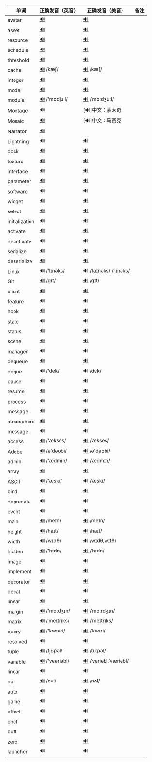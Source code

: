 

| 单词 | 正确发音（英音）| 正确发音（美音）| 备注 |
| --- | ----------- | ----------- | ----------- |
| avatar | [🔊](https://dict.youdao.com/dictvoice?audio=avatar&type=1)   | [🔊](https://dict.youdao.com/dictvoice?audio=avatar&type=2)   |  |
| asset | [🔊](https://dict.youdao.com/dictvoice?audio=asset&type=1)   | [🔊](https://dict.youdao.com/dictvoice?audio=asset&type=2)   |  |
| resource | [🔊](https://dict.youdao.com/dictvoice?audio=resource&type=1)   | [🔊](https://dict.youdao.com/dictvoice?audio=resource&type=2)   |  |
| schedule | [🔊](https://dict.youdao.com/dictvoice?audio=schedule&type=1) | [🔊](https://dict.youdao.com/dictvoice?audio=schedule&type=2)  |  |
| threshold | [🔊](https://dict.youdao.com/dictvoice?audio=threshold&type=1) | [🔊](https://dict.youdao.com/dictvoice?audio=threshold&type=2)  |  |
| cache | [🔊](https://dict.youdao.com/dictvoice?audio=cache&type=1)  /kæʃ/ | [🔊](https://dict.youdao.com/dictvoice?audio=cache&type=2)  /kæʃ/ |  |
| integer | [🔊](https://dict.youdao.com/dictvoice?audio=integer&type=1) | [🔊](https://dict.youdao.com/dictvoice?audio=integer&type=2)  |  |
| model | [🔊](https://dict.youdao.com/dictvoice?audio=model&type=1) | [🔊](https://dict.youdao.com/dictvoice?audio=model&type=2)  |  |
| module | [🔊](https://dict.youdao.com/dictvoice?audio=module&type=1)  /'mɒdjuːl/ | [🔊](https://dict.youdao.com/dictvoice?audio=module&type=2)  /ˈmɑːdʒuːl/ |  |
| Montage | [🔊](https://dict.youdao.com/dictvoice?audio=Montage&type=1) | [🔊]中文：蒙太奇  |  |
| Mosaic | [🔊](https://dict.youdao.com/dictvoice?audio=Mosaic&type=1) | [🔊]中文：马赛克  |  |
| Narrator | [🔊](https://dict.youdao.com/dictvoice?audio=Narrator&type=1) |   |  |
| Lightning | [🔊](https://dict.youdao.com/dictvoice?audio=Lightning&type=1) |  [🔊](https://dict.youdao.com/dictvoice?audio=Lightning&type=2) |  |
| dock | [🔊](https://dict.youdao.com/dictvoice?audio=dock&type=1) |  [🔊](https://dict.youdao.com/dictvoice?audio=dock&type=2) |  |
| texture | [🔊](https://dict.youdao.com/dictvoice?audio=texture&type=1) |  [🔊](https://dict.youdao.com/dictvoice?audio=texture&type=2) |  |
| interface | [🔊](https://dict.youdao.com/dictvoice?audio=interface&type=1) |  [🔊](https://dict.youdao.com/dictvoice?audio=interface&type=2) |  |
| parameter | [🔊](https://dict.youdao.com/dictvoice?audio=parameter&type=1) |  [🔊](https://dict.youdao.com/dictvoice?audio=parameter&type=2) |  |
| software | [🔊](https://dict.youdao.com/dictvoice?audio=software&type=1) |  [🔊](https://dict.youdao.com/dictvoice?audio=software&type=2) |  |
| widget | [🔊](https://dict.youdao.com/dictvoice?audio=widget&type=1) |  [🔊](https://dict.youdao.com/dictvoice?audio=widget&type=2) |  |
| select | [🔊](https://dict.youdao.com/dictvoice?audio=select&type=1) |  [🔊](https://dict.youdao.com/dictvoice?audio=select&type=2) |  |
| initialization | [🔊](https://dict.youdao.com/dictvoice?audio=initialization&type=1) |  [🔊](https://dict.youdao.com/dictvoice?audio=initialization&type=2) |  |
| activate | [🔊](https://dict.youdao.com/dictvoice?audio=activate&type=1) |  [🔊](https://dict.youdao.com/dictvoice?audio=activate&type=2) |  |
| deactivate | [🔊](https://dict.youdao.com/dictvoice?audio=deactivate&type=1) |  [🔊](https://dict.youdao.com/dictvoice?audio=deactivate&type=2) |  |
| serialize | [🔊](https://dict.youdao.com/dictvoice?audio=serialize&type=1) |  [🔊](https://dict.youdao.com/dictvoice?audio=serialize&type=2) |  |
| deserialize | [🔊](https://dict.youdao.com/dictvoice?audio=deserialize&type=1) |  [🔊](https://dict.youdao.com/dictvoice?audio=deserialize&type=2) |  |
| Linux | [🔊](https://dict.youdao.com/dictvoice?audio=linux&type=1)  /'lɪnəks/ | [🔊](https://dict.youdao.com/dictvoice?audio=linux&type=2)  /ˈlaɪnəks/ /ˈlɪnəks/ |  |
| Git | [🔊](https://dict.youdao.com/dictvoice?audio=git&type=1)  /ɡɪt/ | [🔊](https://dict.youdao.com/dictvoice?audio=git&type=2)  /ɡɪt/ |  |
| client | [🔊](https://dict.youdao.com/dictvoice?audio=client&type=1) |  [🔊](https://dict.youdao.com/dictvoice?audio=client&type=2) |  |
| feature | [🔊](https://dict.youdao.com/dictvoice?audio=feature&type=1) |  [🔊](https://dict.youdao.com/dictvoice?audio=feature&type=2) |  |
| hook | [🔊](https://dict.youdao.com/dictvoice?audio=hook&type=1) |  [🔊](https://dict.youdao.com/dictvoice?audio=hook&type=2) |  |
| state | [🔊](https://dict.youdao.com/dictvoice?audio=state&type=1) |  [🔊](https://dict.youdao.com/dictvoice?audio=state&type=2) |  |
| status | [🔊](https://dict.youdao.com/dictvoice?audio=status&type=1) |  [🔊](https://dict.youdao.com/dictvoice?audio=status&type=2) |  |
| scene | [🔊](https://dict.youdao.com/dictvoice?audio=scene&type=1) |  [🔊](https://dict.youdao.com/dictvoice?audio=scene&type=2) |  |
| manager | [🔊](https://dict.youdao.com/dictvoice?audio=manager&type=1) |  [🔊](https://dict.youdao.com/dictvoice?audio=manager&type=2) |  |
| dequeue | [🔊](https://dict.youdao.com/dictvoice?audio=dequeue&type=1) |  [🔊](https://dict.youdao.com/dictvoice?audio=dequeue&type=2) |  |
| deque | [🔊](https://dict.youdao.com/dictvoice?audio=deque&type=1)  /'dek/ | [🔊](https://dict.youdao.com/dictvoice?audio=deque&type=2)  /dɛk/ |  |
| pause | [🔊](https://dict.youdao.com/dictvoice?audio=pause&type=1) |  [🔊](https://dict.youdao.com/dictvoice?audio=pause&type=2) |  |
| resume | [🔊](https://dict.youdao.com/dictvoice?audio=resume&type=1) |  [🔊](https://dict.youdao.com/dictvoice?audio=resume&type=2) |  |
| process | [🔊](https://dict.youdao.com/dictvoice?audio=process&type=1) |  [🔊](https://dict.youdao.com/dictvoice?audio=process&type=2) |  |
| message | [🔊](https://dict.youdao.com/dictvoice?audio=message&type=1) |  [🔊](https://dict.youdao.com/dictvoice?audio=message&type=2) |  |
| atmosphere | [🔊](https://dict.youdao.com/dictvoice?audio=atmosphere&type=1) |  [🔊](https://dict.youdao.com/dictvoice?audio=atmosphere&type=2) |  |
| message | [🔊](https://dict.youdao.com/dictvoice?audio=message&type=1) |  [🔊](https://dict.youdao.com/dictvoice?audio=message&type=2) |  |
| access | [🔊](https://dict.youdao.com/dictvoice?audio=access&type=1)  /'ækses/ | [🔊](https://dict.youdao.com/dictvoice?audio=access&type=2)  /ˈækses/ |  |
| Adobe | [🔊](https://dict.youdao.com/dictvoice?audio=Adobe&type=1)  /ə'dəʊbi/ | [🔊](https://dict.youdao.com/dictvoice?audio=Adobe&type=2)  /ə'dəʊbi/ |  |
| admin | [🔊](https://dict.youdao.com/dictvoice?audio=admin&type=1)  /'ædmɪn/ | [🔊](https://dict.youdao.com/dictvoice?audio=admin&type=2)  /ˈædmɪn/ |  |
| array | [🔊](https://dict.youdao.com/dictvoice?audio=array&type=1) |  [🔊](https://dict.youdao.com/dictvoice?audio=array&type=2) |  |
| ASCII | [🔊](https://dict.youdao.com/dictvoice?audio=ascii&type=1)  /'æski/ | [🔊](https://dict.youdao.com/dictvoice?audio=ascii&type=2)  /ˈæski/ |  |
| bind | [🔊](https://dict.youdao.com/dictvoice?audio=bind&type=1) |  [🔊](https://dict.youdao.com/dictvoice?audio=bind&type=2) |  |
| deprecate | [🔊](https://dict.youdao.com/dictvoice?audio=deprecate&type=1) |  [🔊](https://dict.youdao.com/dictvoice?audio=deprecate&type=2) |  |
| event | [🔊](https://dict.youdao.com/dictvoice?audio=event&type=1) |  [🔊](https://dict.youdao.com/dictvoice?audio=event&type=2) |  |
| main | [🔊](https://dict.youdao.com/dictvoice?audio=main&type=1)  /meɪn/ | [🔊](https://dict.youdao.com/dictvoice?audio=main&type=2)  /meɪn/ |  |
| height | [🔊](https://dict.youdao.com/dictvoice?audio=height&type=1)  /haɪt/ | [🔊](https://dict.youdao.com/dictvoice?audio=height&type=2)  /haɪt/ |  |
| width | [🔊](https://dict.youdao.com/dictvoice?audio=width&type=1)  /wɪdθ/ | [🔊](https://dict.youdao.com/dictvoice?audio=width&type=2)  /wɪdθ,wɪtθ/ |  |
| hidden | [🔊](https://dict.youdao.com/dictvoice?audio=hidden&type=1)  /'hɪdn/ | [🔊](https://dict.youdao.com/dictvoice?audio=hidden&type=2)  /ˈhɪdn/ |  |
| image | [🔊](https://dict.youdao.com/dictvoice?audio=image&type=1) |  [🔊](https://dict.youdao.com/dictvoice?audio=image&type=2) |  |
| implement | [🔊](https://dict.youdao.com/dictvoice?audio=implement&type=1) |  [🔊](https://dict.youdao.com/dictvoice?audio=implement&type=2) |  |
| decorator | [🔊](https://dict.youdao.com/dictvoice?audio=decorator&type=1) |  [🔊](https://dict.youdao.com/dictvoice?audio=decorator&type=2) |  |
| decal | [🔊](https://dict.youdao.com/dictvoice?audio=decal&type=1) |  [🔊](https://dict.youdao.com/dictvoice?audio=decal&type=2) |  |
| linear | [🔊](https://dict.youdao.com/dictvoice?audio=linear&type=1) |  [🔊](https://dict.youdao.com/dictvoice?audio=linear&type=2) |  |
| margin | [🔊](https://dict.youdao.com/dictvoice?audio=margin&type=1)  /'mɑːdʒɪn/ | [🔊](https://dict.youdao.com/dictvoice?audio=margin&type=2)  /ˈmɑːrdʒɪn/ |  |
| matrix | [🔊](https://dict.youdao.com/dictvoice?audio=matrix&type=1)  /ˈmeɪtrɪks/ | [🔊](https://dict.youdao.com/dictvoice?audio=matrix&type=2)  /ˈmeɪtrɪks/ |  |
| query | [🔊](https://dict.youdao.com/dictvoice?audio=query&type=1)  /'kwɪəri/ | [🔊](https://dict.youdao.com/dictvoice?audio=query&type=2)  /ˈkwɪri/ |  |
| resolved | [🔊](https://dict.youdao.com/dictvoice?audio=resolved&type=1) |  [🔊](https://dict.youdao.com/dictvoice?audio=resolved&type=2) |  |
| tuple | [🔊](https://dict.youdao.com/dictvoice?audio=tuple&type=1) /tjʊpəl/ | [🔊](https://dict.youdao.com/dictvoice?audio=tuple&type=2) /tuːpəl/ |  |
| variable | [🔊](https://dict.youdao.com/dictvoice?audio=variable&type=1)  /'veəriəbl/ | [🔊](https://dict.youdao.com/dictvoice?audio=variable&type=2)  /ˈveriəbl,ˈværiəbl/ |  |
| linear | [🔊](https://dict.youdao.com/dictvoice?audio=linear&type=1) |  [🔊](https://dict.youdao.com/dictvoice?audio=linear&type=2) |  |
| null | [🔊](https://dict.youdao.com/dictvoice?audio=null&type=1)  /nʌl/ | [🔊](https://dict.youdao.com/dictvoice?audio=null&type=2)  /nʌl/ |  |
| auto | [🔊](https://dict.youdao.com/dictvoice?audio=auto&type=1) |  [🔊](https://dict.youdao.com/dictvoice?audio=auto&type=2) |  |
| game | [🔊](https://dict.youdao.com/dictvoice?audio=game&type=1) |  [🔊](https://dict.youdao.com/dictvoice?audio=game&type=2) |  |
| effect | [🔊](https://dict.youdao.com/dictvoice?audio=effect&type=1) |  [🔊](https://dict.youdao.com/dictvoice?audio=effect&type=2) |  |
| chef | [🔊](https://dict.youdao.com/dictvoice?audio=chef&type=1) |  [🔊](https://dict.youdao.com/dictvoice?audio=chef&type=2) |  |
| buff | [🔊](https://dict.youdao.com/dictvoice?audio=buff&type=1) |  [🔊](https://dict.youdao.com/dictvoice?audio=buff&type=2) |  |
| zero | [🔊](https://dict.youdao.com/dictvoice?audio=zero&type=1) |  [🔊](https://dict.youdao.com/dictvoice?audio=zero&type=2) |  |
| launcher | [🔊](https://dict.youdao.com/dictvoice?audio=launcher&type=1) |  [🔊](https://dict.youdao.com/dictvoice?audio=launcher&type=2) |  |

